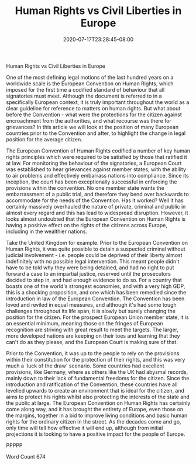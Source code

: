 ﻿---
title: "Human Rights vs Civil Liberties in Europe"
date: 2020-07-17T23:28:45-08:00
description: "TXT Tips for Web Success"
featured_image: "/images/TXT.jpg"
tags: ["TXT"]
---

Human Rights vs Civil Liberties in Europe

One of the most defining legal motions of the last hundred years on a worldwide scale is the European Convention on Human Rights, which imposed for the first time a codified standard of behaviour that all signatories must meet.  Although the document is referred to in a specifically European context, it is truly important throughout the world as a clear guideline for reference to matters on human rights.  But what about before the Convention - what were the protections for the citizen against encroachment from the authorities, and what recourse was there for grievances?  In this article we will look at the position of many European countries prior to the Convention and after, to highlight the change in legal position for the average citizen.

The European Convention of Human Rights codified a number of key human rights principles which were required to be satisfied by those that ratified it at law.  For monitoring the behaviour of the signatories, a European Court was established to hear grievances against member states, with the ability to air problems and effectively embarrass nations into compliance.  Since its inception, the court has been exceptionally successful in enforcing the provisions within the convention.  No one member state wants the embarrassment of a public trial, and therefore they bend over backwards to accommodate for the needs of the Convention.  Has it worked?  Well it has certainly massively overhauled the nature of private, criminal and public in almost every regard and this has lead to widespread disruption.  However, it looks almost undoubted that the European Convention on Human Rights is having a positive effect on the rights of the citizens across Europe, including in the wealthier nations.

Take the United Kingdom for example.  Prior to the European Convention on Human Rights, it was quite possible to detain a suspected criminal without judicial involvement - i.e. people could be deprived of their liberty almost indefinitely with no possible legal intervention.  This meant people didn't have to be told why they were being detained, and had no right to put forward a case to an impartial justice, reserved until the prosecutors decided to step in, and had enough evidence to do so.  For a country that boasts one of the world's strongest economies, and with a very high GDP, this is a shocking proposition, and one which has been remedied since the introduction in law of the European Convention.  The Convention has been loved and reviled in equal measures, and although it's had some tough challenges throughout its life span, it is slowly but surely changing the position for the citizen.  For the prospect European Union member state, it is an essential minimum, meaning those on the fringes of European recognition are striving with great result to meet the targets.  The larger, more developed nations are keeping on their toes and learning that they can't do as they please, and the European Court is making sure of that.  

Prior to the Convention, it was up to the people to rely on the provisions within their constitution for the protection of their rights, and this was very much a 'luck of the draw' scenario.  Some countries had excellent provisions, like Germany, where as others like the UK had abysmal records, mainly down to their lack of fundamental freedoms for the citizen.  Since the introduction and ratification of the Convention, these countries have all levelled upwards to create an environment that is ideal for the citizen, and aims to protect his rights whilst also protecting the interests of the state and the public at large.  The European Convention on Human Rights has certainly come along way, and it has brought the entirety of Europe, even those on the margins, together in a bid to improve living conditions and basic human rights for the ordinary citizen in the street.  As the decades come and go, only time will tell how effective it will end up, although from initial projections it is looking to have a positive impact for the people of Europe.

PPPPP

Word Count 674

